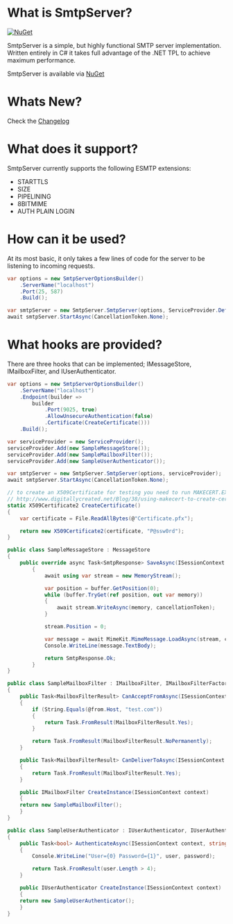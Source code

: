 # What is SmtpServer?

[![NuGet](https://img.shields.io/nuget/v/SmtpServer.svg)](https://www.nuget.org/packages/SmtpServer/)

SmtpServer is a simple, but highly functional SMTP server implementation. Written entirely in C# it takes full advantage of the .NET TPL to achieve maximum performance.

SmtpServer is available via [NuGet](https://www.nuget.org/packages/SmtpServer/)

# Whats New?

Check the [Changelog](https://github.com/cosullivan/SmtpServer/blob/master/CHANGELOG.md)

# What does it support?

SmtpServer currently supports the following ESMTP extensions:

- STARTTLS
- SIZE
- PIPELINING
- 8BITMIME
- AUTH PLAIN LOGIN

# How can it be used?

At its most basic, it only takes a few lines of code for the server to be listening to incoming requests.

```cs
var options = new SmtpServerOptionsBuilder()
    .ServerName("localhost")
    .Port(25, 587)
    .Build();

var smtpServer = new SmtpServer.SmtpServer(options, ServiceProvider.Default);
await smtpServer.StartAsync(CancellationToken.None);
```

# What hooks are provided?

There are three hooks that can be implemented; IMessageStore, IMailboxFilter, and IUserAuthenticator.

```cs
var options = new SmtpServerOptionsBuilder()
    .ServerName("localhost")
    .Endpoint(builder =>
        builder
            .Port(9025, true)
            .AllowUnsecureAuthentication(false)
            .Certificate(CreateCertificate()))
    .Build();

var serviceProvider = new ServiceProvider();
serviceProvider.Add(new SampleMessageStore());
serviceProvider.Add(new SampleMailboxFilter());
serviceProvider.Add(new SampleUserAuthenticator());

var smtpServer = new SmtpServer.SmtpServer(options, serviceProvider);
await smtpServer.StartAsync(CancellationToken.None);

// to create an X509Certificate for testing you need to run MAKECERT.EXE and then PVK2PFX.EXE
// http://www.digitallycreated.net/Blog/38/using-makecert-to-create-certificates-for-development
static X509Certificate2 CreateCertificate()
{
    var certificate = File.ReadAllBytes(@"Certificate.pfx");

    return new X509Certificate2(certificate, "P@ssw0rd");
}
```

```cs
public class SampleMessageStore : MessageStore
{
    public override async Task<SmtpResponse> SaveAsync(ISessionContext context, IMessageTransaction transaction, ReadOnlySequence<byte> buffer, CancellationToken cancellationToken)
        {
            await using var stream = new MemoryStream();

            var position = buffer.GetPosition(0);
            while (buffer.TryGet(ref position, out var memory))
            {
                await stream.WriteAsync(memory, cancellationToken);
            }

            stream.Position = 0;

            var message = await MimeKit.MimeMessage.LoadAsync(stream, cancellationToken);
            Console.WriteLine(message.TextBody);

            return SmtpResponse.Ok;
        }
}
```

```cs
public class SampleMailboxFilter : IMailboxFilter, IMailboxFilterFactory
{
    public Task<MailboxFilterResult> CanAcceptFromAsync(ISessionContext context, IMailbox @from, int size, CancellationToken cancellationToken)
    {
        if (String.Equals(@from.Host, "test.com"))
        {
            return Task.FromResult(MailboxFilterResult.Yes);
        }

        return Task.FromResult(MailboxFilterResult.NoPermanently);
    }

    public Task<MailboxFilterResult> CanDeliverToAsync(ISessionContext context, IMailbox to, IMailbox @from, CancellationToken token)
    {
        return Task.FromResult(MailboxFilterResult.Yes);
    }

    public IMailboxFilter CreateInstance(ISessionContext context)
    {
	return new SampleMailboxFilter();
    }
}
```

```cs
public class SampleUserAuthenticator : IUserAuthenticator, IUserAuthenticatorFactory
{
    public Task<bool> AuthenticateAsync(ISessionContext context, string user, string password, CancellationToken token)
    {
        Console.WriteLine("User={0} Password={1}", user, password);

        return Task.FromResult(user.Length > 4);
    }

    public IUserAuthenticator CreateInstance(ISessionContext context)
    {
	return new SampleUserAuthenticator();
    }
}
```
